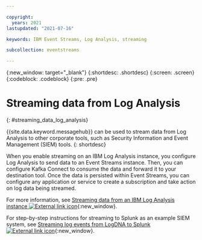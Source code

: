 ```yaml
---

copyright:
  years: 2021
lastupdated: "2021-07-16"

keywords: IBM Event Streams, Log Analysis, streaming

subcollection: eventstreams

---
```


{:new_window: target="_blank"}
{:shortdesc: .shortdesc}
{:screen: .screen}
{:codeblock: .codeblock}
{:pre: .pre}


# Streaming data from Log Analysis
{: #streaming_data_log_analysis}

{{site.data.keyword.messagehub}} can be used to stream data from Log Analysis to other corporate tools, 
such as Security Information and Event Management (SIEM) tools.
{: shortdesc}

When you enable streaming on an IBM Log Analysis instance, you configure Log Analysis to send data to an Event Streams instance. 
Then, you can configure Kafka Connect to consume the data and forward it to your destination tool. 
Once the data is persisted within Event Streams, you can configure any application or service to create a subscription 
and take action on log data being streamed.

For more information, see [Streaming data from an IBM Log Analysis instance
![External link icon](../../icons/launch-glyph.svg "External link icon")](/docs/log-analysis?topic=log-analysis-streaming){:new_window}.

For step-by-step instructions for streaming to Splunk as an example SIEM system, see [Streaming log events from LogDNA to Splunk ![External link icon](../../icons/launch-glyph.svg "External link icon")](https://ibm.github.io/cloud-enterprise-examples/log-streaming/configure-streaming-for-third-party-tools/){:new_window}.
